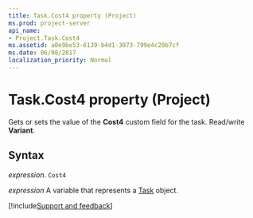 ```yaml
---
title: Task.Cost4 property (Project)
ms.prod: project-server
api_name:
- Project.Task.Cost4
ms.assetid: a0e9be53-6139-b4d1-3073-799e4c20b7cf
ms.date: 06/08/2017
localization_priority: Normal
---
```



# Task.Cost4 property (Project)

Gets or sets the value of the  **Cost4** custom field for the task. Read/write **Variant**.


## Syntax

_expression_. `Cost4`

_expression_ A variable that represents a [Task](./Project.Task.md) object.

[!include[Support and feedback](~/includes/feedback-boilerplate.md)]